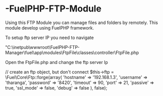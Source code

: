 -FuelPHP-FTP-Module
===================

Using this FTP Module you can manage files and folders by remotely. This module develop using FuelPHP framework.

To setup ftp server IP you need to navigate 

"C:\inetpub\wwwroot\FuelPHP-FTP-Manager\fuel\app\modules\FtpFile\classes\controller\FtpFile.php

Open the FtpFile.php and change the ftp server Ip 

// create an ftp object, but don't connect
        $this->ftp = \Fuel\Core\Ftp::forge(array(
            'hostname' => '192.168.1.3',
            'username' => 'tharanga',
            'password' => '8420',
            'timeout'  => 90,
            'port'     => 21,
            'passive'  => true,
            'ssl_mode' => false,
            'debug'    => false
        ), false);
